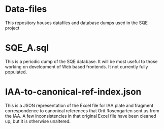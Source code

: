 # Data-files
This repository houses datafiles and database dumps used in the SQE project

# SQE_A.sql
This is a periodic dump of the SQE database.  It will be most useful to those working on development of Web based frontends.  It not currently fully populated.

# IAA-to-canonical-ref-index.json
This is a JSON representation of the Excel file for IAA plate and fragment correspondence to canonical references that Orit Rosengarten sent us from the IAA.  A few inconsistencies in that original Excel file have been cleaned up, but it is otherwise unaltered.
